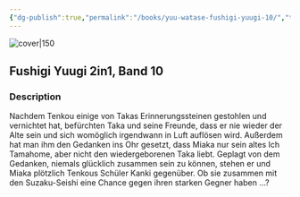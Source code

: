 ```yaml
---
{"dg-publish":true,"permalink":"/books/yuu-watase-fushigi-yuugi-10/","title":"\"Fushigi Yuugi 10\"","tags":["manga","romance","Fantasy"]}
---
```




![cover|150](http://books.google.com/books/content?id=h28nEQAAQBAJ&printsec=frontcover&img=1&zoom=1&edge=curl&source=gbs_api)

## Fushigi Yuugi 2in1, Band 10

### Description

Nachdem Tenkou einige von Takas Erinnerungssteinen gestohlen und vernichtet hat, befürchten Taka und seine Freunde, dass er nie wieder der Alte sein und sich womöglich irgendwann in Luft auflösen wird. Außerdem hat man ihm den Gedanken ins Ohr gesetzt, dass Miaka nur sein altes Ich Tamahome, aber nicht den wiedergeborenen Taka liebt. Geplagt von dem Gedanken, niemals glücklich zusammen sein zu können, stehen er und Miaka plötzlich Tenkous Schüler Kanki gegenüber. Ob sie zusammen mit den Suzaku-Seishi eine Chance gegen ihren starken Gegner haben ...?
```